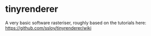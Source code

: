 # tinyrenderer

A very basic software rasteriser, roughly based on the tutorials here: https://github.com/ssloy/tinyrenderer/wiki
